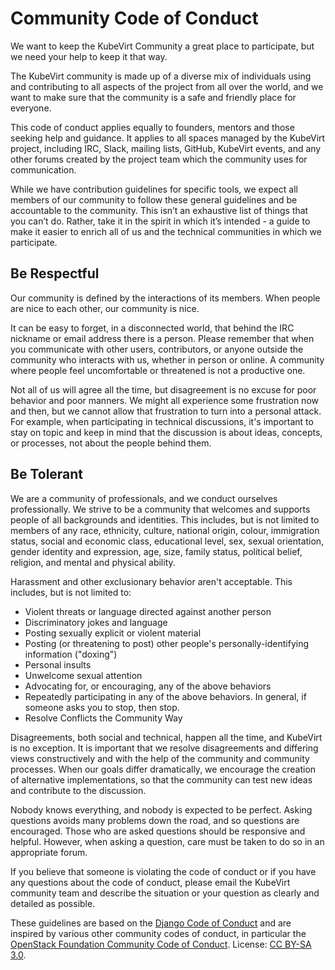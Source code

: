 Community Code of Conduct
=========================
We want to keep the KubeVirt Community a great place to participate, but we need your help to keep it that way.

The KubeVirt community is made up of a diverse mix of individuals using and contributing to all aspects of the project from all over the world, and we want to make sure that the community is a safe and friendly place for everyone.

This code of conduct applies equally to founders, mentors and those seeking help and guidance. It applies to all spaces managed by the KubeVirt project, including IRC, Slack, mailing lists, GitHub, KubeVirt events, and any other forums created by the project team which the community uses for communication.

While we have contribution guidelines for specific tools, we expect all members of our community to follow these general guidelines and be accountable to the community. This isn’t an exhaustive list of things that you can’t do. Rather, take it in the spirit in which it’s intended - a guide to make it easier to enrich all of us and the technical communities in which we participate.

Be Respectful
----------------
Our community is defined by the interactions of its members. When people are nice to each other, our community is nice.

It can be easy to forget, in a disconnected world, that behind the IRC nickname or email address there is a person. Please remember that when you communicate with other users, contributors, or anyone outside the community who interacts with us, whether in person or online. A community where people feel uncomfortable or threatened is not a productive one.

Not all of us will agree all the time, but disagreement is no excuse for poor behavior and poor manners. We might all experience some frustration now and then, but we cannot allow that frustration to turn into a personal attack. For example, when participating in technical discussions, it's important to stay on topic and keep in mind that the discussion is about ideas, concepts, or processes, not about the people behind them.

Be Tolerant
----------------
We are a community of professionals, and we conduct ourselves professionally. We strive to be a community that welcomes and supports people of all backgrounds and identities. This includes, but is not limited to members of any race, ethnicity, culture, national origin, colour, immigration status, social and economic class, educational level, sex, sexual orientation, gender identity and expression, age, size, family status, political belief, religion, and mental and physical ability.

Harassment and other exclusionary behavior aren't acceptable. This includes, but is not limited to:

* Violent threats or language directed against another person
* Discriminatory jokes and language
* Posting sexually explicit or violent material
* Posting (or threatening to post) other people's personally-identifying information ("doxing")
* Personal insults
* Unwelcome sexual attention
* Advocating for, or encouraging, any of the above behaviors
* Repeatedly participating in any of the above behaviors. In general, if someone asks you to stop, then stop.
* Resolve Conflicts the Community Way

Disagreements, both social and technical, happen all the time, and KubeVirt is no exception. It is important that we resolve disagreements and differing views constructively and with the help of the community and community processes. When our goals differ dramatically, we encourage the creation of alternative implementations, so that the community can test new ideas and contribute to the discussion.

Nobody knows everything, and nobody is expected to be perfect. Asking questions avoids many problems down the road, and so questions are encouraged. Those who are asked questions should be responsive and helpful. However, when asking a question, care must be taken to do so in an appropriate forum.

If you believe that someone is violating the code of conduct or if you have any questions about the code of conduct, please email the KubeVirt community team and describe the situation or your question as clearly and detailed as possible.

These guidelines are based on the [Django Code of Conduct](https://www.djangoproject.com/conduct/) and are inspired by various other community codes of conduct, in particular the [OpenStack Foundation Community Code of Conduct](https://www.openstack.org/legal/community-code-of-conduct/). License: [CC BY-SA 3.0](https://creativecommons.org/licenses/by/3.0/legalcode).
